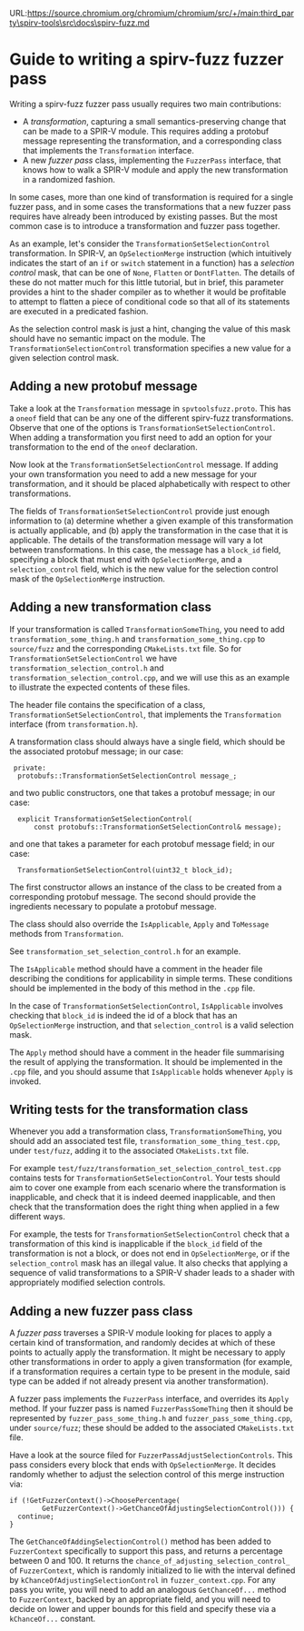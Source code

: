 URL:https://source.chromium.org/chromium/chromium/src/+/main:third_party\spirv-tools\src\docs\spirv-fuzz.md
# Guide to writing a spirv-fuzz fuzzer pass

Writing a spirv-fuzz fuzzer pass usually requires two main contributions:

- A *transformation*, capturing a small semantics-preserving change that can be made to a SPIR-V module.  This requires adding a protobuf message representing the transformation, and a corresponding class that implements the `Transformation` interface.
- A new *fuzzer pass* class, implementing the `FuzzerPass` interface, that knows how to walk a SPIR-V module and apply the new transformation in a randomized fashion.

In some cases, more than one kind of transformation is required for a single fuzzer pass, and in some cases the transformations that a new fuzzer pass requires have already been introduced by existing passes.  But the most common case is to introduce a transformation and fuzzer pass together.

As an example, let's consider the `TransformationSetSelectionControl` transformation.  In SPIR-V, an `OpSelectionMerge` instruction (which intuitively indicates the start of an `if` or `switch` statement in a function) has a *selection control* mask, that can be one of `None`, `Flatten` or `DontFlatten`.  The details of these do not matter much for this little tutorial, but in brief, this parameter provides a hint to the shader compiler as to whether it would be profitable to attempt to flatten a piece of conditional code so that all of its statements are executed in a predicated fashion.

As the selection control mask is just a hint, changing the value of this mask should have no semantic impact on the module.  The `TransformationSelectionControl` transformation specifies a new value for a given selection control mask.

## Adding a new protobuf message

Take a look at the `Transformation` message in `spvtoolsfuzz.proto`.  This has a `oneof` field that can be any one of the different spirv-fuzz transformations.  Observe that one of the options is `TransformationSetSelectionControl`.  When adding a transformation you first need to add an option for your transformation to the end of the `oneof` declaration.

Now look at the `TransformationSetSelectionControl` message.  If adding your own transformation you need to add a new message for your transformation, and it should be placed alphabetically with respect to other transformations.

The fields of `TransformationSetSelectionControl` provide just enough information to (a) determine whether a given example of this transformation is actually applicable, and (b) apply the transformation in the case that it is applicable.  The details of the transformation message will vary a lot between transformations.  In this case, the message has a `block_id` field, specifying a block that must end with `OpSelectionMerge`, and a `selection_control` field, which is the new value for the selection control mask of the `OpSelectionMerge` instruction.

## Adding a new transformation class

If your transformation is called `TransformationSomeThing`, you need to add `transformation_some_thing.h` and `transformation_some_thing.cpp` to `source/fuzz` and the corresponding `CMakeLists.txt` file.  So for `TransformationSetSelectionControl` we have `transformation_selection_control.h` and `transformation_selection_control.cpp`, and we will use this as an example to illustrate the expected contents of these files.

The header file contains the specification of a class, `TransformationSetSelectionControl`, that implements the `Transformation` interface (from `transformation.h`).

A transformation class should always have a single field, which should be the associated protobuf message; in our case:

```
 private:
  protobufs::TransformationSetSelectionControl message_;
```

and two public constructors, one that takes a protobuf message; in our case:

```
  explicit TransformationSetSelectionControl(
      const protobufs::TransformationSetSelectionControl& message);
```

and one that takes a parameter for each protobuf message field; in our case:

```
  TransformationSetSelectionControl(uint32_t block_id);
```

The first constructor allows an instance of the class to be created from a corresponding protobuf message.  The second should provide the ingredients necessary to populate a protobuf message.

The class should also override the `IsApplicable`, `Apply` and `ToMessage` methods from `Transformation`.

See `transformation_set_selection_control.h` for an example.

The `IsApplicable` method should have a comment in the header file describing the conditions for applicability in simple terms.  These conditions should be implemented in the body of this method in the `.cpp` file.

In the case of `TransformationSetSelectionControl`, `IsApplicable` involves checking that `block_id` is indeed the id of a block that has an `OpSelectionMerge` instruction, and that `selection_control` is a valid selection mask.

The `Apply` method should have a comment in the header file summarising the result of applying the transformation.  It should be implemented in the `.cpp` file, and you should assume that `IsApplicable` holds whenever `Apply` is invoked.

## Writing tests for the transformation class

Whenever you add a transformation class, `TransformationSomeThing`, you should add an associated test file, `transformation_some_thing_test.cpp`, under `test/fuzz`, adding it to the associated `CMakeLists.txt` file.

For example `test/fuzz/transformation_set_selection_control_test.cpp` contains tests for `TransformationSetSelectionControl`.  Your tests should aim to cover one example from each scenario where the transformation is inapplicable, and check that it is indeed deemed inapplicable, and then check that the transformation does the right thing when applied in a few different ways.

For example, the tests for `TransformationSetSelectionControl` check that a transformation of this kind is inapplicable if the `block_id` field of the transformation is not a block, or does not end in `OpSelectionMerge`, or if the `selection_control` mask has an illegal value.  It also checks that applying a sequence of valid transformations to a SPIR-V shader leads to a shader with appropriately modified selection controls.

## Adding a new fuzzer pass class

A *fuzzer pass* traverses a SPIR-V module looking for places to apply a certain kind of transformation, and randomly decides at which of these points to actually apply the transformation.  It might be necessary to apply other transformations in order to apply a given transformation (for example, if a transformation requires a certain type to be present in the module, said type can be added if not already present via another transformation).

A fuzzer pass implements the `FuzzerPass` interface, and overrides its `Apply` method.  If your fuzzer pass is named `FuzzerPassSomeThing` then it should be represented by `fuzzer_pass_some_thing.h` and `fuzzer_pass_some_thing.cpp`, under `source/fuzz`; these should be added to the associated `CMakeLists.txt` file.

Have a look at the source filed for `FuzzerPassAdjustSelectionControls`.  This pass considers every block that ends with `OpSelectionMerge`.  It decides randomly whether to adjust the selection control of this merge instruction via:

```
if (!GetFuzzerContext()->ChoosePercentage(
        GetFuzzerContext()->GetChanceOfAdjustingSelectionControl())) {
  continue;
}
```

The `GetChanceOfAddingSelectionControl()` method has been added to `FuzzerContext` specifically to support this pass, and returns a percentage between 0 and 100.  It returns the `chance_of_adjusting_selection_control_` of `FuzzerContext`, which is randomly initialized to lie with the interval defined by `kChanceOfAdjustingSelectionControl` in `fuzzer_context.cpp`.  For any pass you write, you will need to add an analogous `GetChanceOf...` method to `FuzzerContext`, backed by an appropriate field, and you will need to decide on lower and upper bounds for this field and specify these via a `kChanceOf...` constant.
